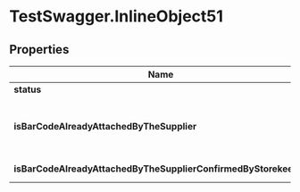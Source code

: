 # TestSwagger.InlineObject51

## Properties

Name | Type | Description | Notes
------------ | ------------- | ------------- | -------------
**status** | **Number** | Статус | [optional] 
**isBarCodeAlreadyAttachedByTheSupplier** | **Boolean** | Признак того, что баркод поклеен у поставщика. | [optional] 
**isBarCodeAlreadyAttachedByTheSupplierConfirmedByStorekeeper** | **Boolean** | ???&#x3D;&#x3D;&#x3D;нет описания&#x3D;&#x3D;&#x3D; | [optional] 



